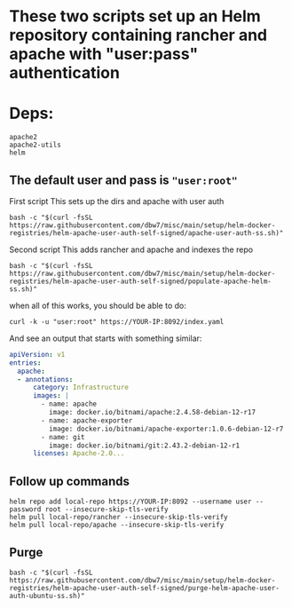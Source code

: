 # These two scripts set up an Helm repository containing rancher and apache with "user:pass" authentication

# Deps:
```
apache2
apache2-utils
helm
```

## The default user and pass is `"user:root"`

First script
This sets up the dirs and apache with user auth
```
bash -c "$(curl -fsSL https://raw.githubusercontent.com/dbw7/misc/main/setup/helm-docker-registries/helm-apache-user-auth-self-signed/apache-user-auth-ss.sh)"
```

Second script
This adds rancher and apache and indexes the repo
```
bash -c "$(curl -fsSL https://raw.githubusercontent.com/dbw7/misc/main/setup/helm-docker-registries/helm-apache-user-auth-self-signed/populate-apache-helm-ss.sh)"
```

when all of this works, you should be able to do:
```
curl -k -u "user:root" https://YOUR-IP:8092/index.yaml
```
And see an output that starts with something similar:
```yaml
apiVersion: v1
entries:
  apache:
  - annotations:
      category: Infrastructure
      images: |
        - name: apache
          image: docker.io/bitnami/apache:2.4.58-debian-12-r17
        - name: apache-exporter
          image: docker.io/bitnami/apache-exporter:1.0.6-debian-12-r7
        - name: git
          image: docker.io/bitnami/git:2.43.2-debian-12-r1
      licenses: Apache-2.0...
```

## Follow up commands
```
helm repo add local-repo https://YOUR-IP:8092 --username user --password root --insecure-skip-tls-verify
helm pull local-repo/rancher --insecure-skip-tls-verify
helm pull local-repo/apache --insecure-skip-tls-verify
```

## Purge
```
bash -c "$(curl -fsSL https://raw.githubusercontent.com/dbw7/misc/main/setup/helm-docker-registries/helm-apache-user-auth-self-signed/purge-helm-apache-user-auth-ubuntu-ss.sh)"
```
